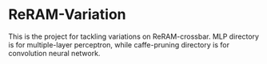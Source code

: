 # ReRAM-Variation
This is the project for tackling variations on ReRAM-crossbar.
MLP directory is for multiple-layer perceptron, while caffe-pruning directory is for convolution neural network.
